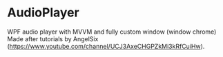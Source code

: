 # AudioPlayer
WPF audio player with MVVM and fully custom window (window chrome)
Made after tutorials by AngelSix (https://www.youtube.com/channel/UCJ3AxeCHGPZkMi3kRfCuiHw). 
